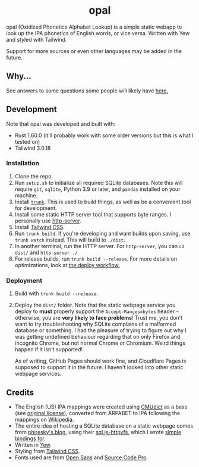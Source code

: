 <div align="center">
  <h1>opal</h1>
</div>

opal (Oxidized Phonetics Alphabet Lookup) is a simple static webapp to look up the IPA phonetics of English words, or vice versa. Written with Yew and styled with Tailwind.


Support for more sources or even other languages may be added in the future.

## Why...

See answers to some questions some people will likely have [here.](Why.md)

## Development

Note that opal was developed and built with:

- Rust 1.60.0 (it'll probably work with some older versions but this is what I tested on)
- Tailwind 3.0.18

### Installation

1. Clone the repo.
2. Run `setup.sh` to initialize all required SQLite databases. Note this will require `git`, `sqlite`, Python 3.9 or later, and `pandas` installed on your machine.
3. Install [`trunk`](https://github.com/thedodd/trunk). This is used to build things, as well as be a convenient tool for development.
4. Install some static HTTP server tool that supports byte ranges. I personally use [http-server](https://www.npmjs.com/package/http-server).
5. Install [Tailwind CSS](https://tailwindcss.com/).
6. Run `trunk build`. If you're developing and want builds upon saving, use `trunk watch` instead. This will build to `./dist`.
7. In another terminal, run the HTTP server. For `http-server`, you can `cd dist/` and `http-server ./`
8. For release builds, run `trunk build --release`. For more details on optimizations, look at [the deploy workflow.](./.github/workflows/deploy.yml)

### Deployment

1. Build with `trunk build --release`.
2. Deploy the `dist/` folder. Note that the static webpage service you deploy to **must** properly support the `Accept-Ranges=bytes` header - otherwise, you are **very likely to face problems**!
   Trust me, you don't want to try troubleshooting why SQLite complains of a malformed database or something. I had the pleasure of trying to figure out why I was getting
   undefined behaviour regarding that on only Firefox and incognito Chrome, but not normal Chrome or Chromium. Weird things happen if it isn't supported!

   As of writing, GitHub Pages should work fine, and Cloudflare Pages is supposed to support it in the future. I haven't looked into other static webpage services.

## Credits

- The English (US) IPA mappings were created using [CMUdict](https://github.com/cmusphinx/cmudict) as a base
  (see [original license](https://github.com/cmusphinx/cmudict/blob/master/LICENSE)), converted from ARPABET to IPA following the
  mappings on [Wikipedia](https://en.wikipedia.org/wiki/ARPABET).
- The entire idea of hosting a SQLite database on a static webpage comes from [phiresky's blog](https://phiresky.github.io/blog/2021/hosting-sqlite-databases-on-github-pages/),
  using their [sql.js-httpvfs](https://github.com/phiresky/sql.js-httpvfs), which I wrote [simple bindings for](https://github.com/ClementTsang/sql.js-httpvfs-rs).
- Written in [Yew](https://yew.rs/).
- Styling from [Tailwind CSS](https://tailwindcss.com/).
- Fonts used are from [Open Sans](https://github.com/googlefonts/opensans) and [Source Code Pro](https://github.com/adobe-fonts/source-code-pro).
